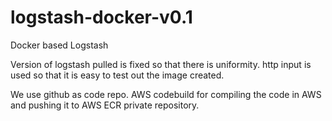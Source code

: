 # logstash-docker-v0.1
Docker based Logstash

Version of logstash pulled is fixed so that there is uniformity.
http input is used so that it is easy to test out the image created.

We use github as code repo. AWS codebuild for compiling the code in AWS and pushing it to AWS ECR private repository.